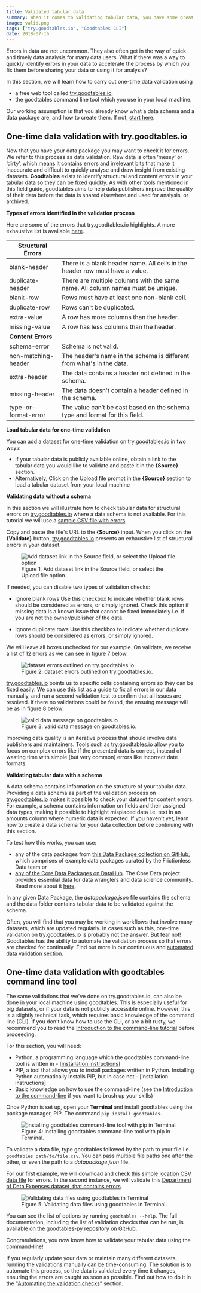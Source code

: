 ```yaml
---
title: Validated tabular data
summary: When it comes to validating tabular data, you have some great tools at your disposal. We take a look at a couple of ways to utilise goodtables.
image: valid.png
tags: ["try.goodtables.io", "Goodtables CLI"]
date: 2018-07-16
---
```


Errors in data are not uncommon. They also often get in the way of quick and timely data analysis for many data users. What if there was a way to quickly identify errors in your data to accelerate the process by which you fix them before sharing your data or using it for analysis?

In this section, we will learn how to carry out one-time data validation using
* a free web tool called [try.goodtables.io](https://try.goodtables.io),
* the goodtables command line tool which you use in your local machine.

Our working assumption is that you already know what a data schema and a data package are, and how to create them. If not, [start here](/field-guide/well-packaged-datasets).

## One-time data validation with try.goodtables.io

Now that you have your data package you may want to check it for errors. We refer to this process as data validation. Raw data is often ‘messy’ or ‘dirty’, which means it contains errors and irrelevant bits that make it inaccurate and difficult to quickly analyse and draw insight from existing datasets. **Goodtables** exists to identify structural and content errors in your tabular data so they can be fixed quickly. As with other tools mentioned in this field guide, goodtables aims to help data publishers improve the quality of their data before the data is shared elsewhere and used for analysis, or archived.

**Types of errors identified in the validation process**

Here are some of the errors that try.goodtables.io highlights. A more exhaustive list is available [here](https://github.com/frictionlessdata/goodtables-py#validation).

| **Structural Errors** |                                                                                 |
|-----------------------|---------------------------------------------------------------------------------|
| blank-header          | There is a blank header name. All cells in the header row must have a value.    |
| duplicate-header      | There are multiple columns with the same name. All column names must be unique. |
| blank-row             | Rows must have at least one non-blank cell.                                     |
| duplicate-row         | Rows can't be duplicated.                                                       |
| extra-value           | A row has more columns than the header.                                         |
| missing-value         | A row has less columns than the header.                                         |
| **Content Errors**    |                                                                                 |
| schema-error          | Schema is not valid.                                                            |
| non-matching-header   | The header's name in the schema is different from what's in the data.           |
| extra-header          | The data contains a header not defined in the schema.                           |
| missing-header        | The data doesn't contain a header defined in the schema.                        |
| type-or-format-error  | The value can’t be cast based on the schema type and format for this field.     |

**Load tabular data for one-time validation**

You can add a dataset for one-time validation on [try.goodtables.io](https://try.goodtables.io) in two ways:
* If your tabular data is publicly available online, obtain a link to the tabular data you would like to validate and paste it in the **{Source}** section.
* Alternatively, Click on the Upload file prompt in the **{Source}** section to load a tabular dataset from your local machine

**Validating data without a schema**

In this section we will illustrate how to check tabular data for structural errors on [try.goodtables.io](https://try.goodtables.io/) where a data schema is not available. For this tutorial we will use a [sample CSV file with errors](https://raw.githubusercontent.com/frictionlessdata/goodtables-py/bc6470a970aacf65f20a3ddb7f71eb05a2a31c70/data/invalid-on-structure.csv).

Copy and paste the file's URL to the **{Source}** input. When you click on the **{Validate}** button, [try.goodtables.io](https://try.goodtables.io/) presents an exhaustive list of structural errors in your dataset.

<figure>
  <img src="figure-1.png" alt="Add dataset link in the Source field, or select the Upload file option">
  <figcaption>
    Figure 1: Add dataset link in the Source field, or select the Upload file option.
  </figcaption>
</figure>

If needed, you can disable two types of validation checks:

 * Ignore blank rows
  Use this checkbox to indicate whether blank rows should be considered as errors, or simply ignored. Check this option if missing data is a known issue that cannot be fixed immediately i.e. if you are not the owner/publisher of the data.

 * Ignore duplicate rows
 Use this checkbox to indicate whether duplicate rows should be considered as errors, or simply ignored.

 We will leave all boxes unchecked for our example. On validate, we receive a list of 12 errors as we can see in figure 7 below.

 <figure>
   <img src="figure-2.png" alt="dataset errors outlined on try.goodtables.io">
   <figcaption>
     Figure 2: dataset errors outlined on try.goodtables.io.
   </figcaption>
 </figure>

[try.goodtables.io](https://try.goodtables.io) points us to specific cells containing errors so they can be fixed easily. We can use this list as a guide to fix all errors in our data manually, and run a second validation test to confirm that all issues are resolved. If there no validations could be found, the ensuing message will be as in figure 8 below:

<figure>
  <img src="figure-3.png" alt="valid data message on goodtables.io">
  <figcaption>
    Figure 3: valid data message on goodtables.io.
  </figcaption>
</figure>

Improving data quality is an iterative process that should involve data publishers and maintainers. Tools such as [try.goodtables.io](https://try.goodtables.io) allow you to focus on complex errors like if the presented data is correct, instead of wasting time with simple (but very common) errors like incorrect date formats.

**Validating tabular data with a schema**

A data schema contains information on the structure of your tabular data. Providing a data schema as part of the validation process on [try.goodtables.io](https://try.goodtables.io) makes it possible to check your dataset for content errors. For example, a schema contains information on fields and their assigned data types, making it possible to highlight misplaced data i.e. text in an amounts column where numeric data is expected. If you haven’t yet, learn how to create a data schema for your data collection before continuing with this section.

To test how this works, you can use:
* any of the data packages from [this Data Package collection on GitHub](https://github.com/frictionlessdata/example-data-packages), which comprises of example data packages curated by the Frictionless Data team  or
* [any of the Core Data Packages on DataHub](http://datahub.io/core/). The Core Data project provides essential data for data wranglers and data science community. Read more about it [here](https://datahub.io/docs/core-data).

In any given Data Package, the *datapackage.json* file contains the schema and the data folder contains tabular data to be validated against the schema.

Often, you will find that you may be working in workflows that involve many datasets, which are updated regularly. In cases such as this, one-time validation on try.goodtables.io is probably not the answer. But fear not! Goodtables has the ability to automate the validation process so that errors are checked for continually.  Find out more in our continuous and [automated data validation section](/field-guide/automatically-validated-tabular-data).

## One-time data validation with goodtables command line tool

The same validations that we've done on try.goodtables.io, can also be done in your local machine using goodtables. This is especially useful for big datasets, or if your data is not publicly accessible online. However, this is a slightly technical task, which requires basic knowledge of the command line (CLI). If you don't know how to use the CLI, or are a bit rusty, we recommend you to read the [Introduction to the command-line tutorial](https://tutorial.djangogirls.org/en/intro_to_command_line/) before proceeding.

For this section, you will need:
* Python, a programming language which the goodtables command-line tool is written in - [[installation instructions](https://tutorial.djangogirls.org/en/python_installation/)]
* PIP, a tool that allows you to install packages written in Python. Installing Python automatically installs PIP, but in case not - [installation instructions]
* Basic knowledge on how to use the command-line (see the [Introduction to the command-line](https://tutorial.djangogirls.org/en/intro_to_command_line/) if you want to brush up your skills)

Once Python is set up, open your **Terminal** and install goodtables using the package manager, PIP. The command `pip install goodtables`.

<figure>
  <img src="figure-4.gif" alt="installing goodtables command-line tool with pip in Terminal">
  <figcaption>
    Figure 4: installing goodtables command-line tool with pip in Terminal.
  </figcaption>
</figure>

To validate a data file, type goodtables followed by the path to your file i.e. `goodtables path/to/file.csv`. You can pass multiple file paths one after the other, or even the path to a *datapackage.json* file.

For our first example, we will download and check [this simple location CSV data file](https://github.com/frictionlessdata/datapackage-py/blob/master/data/data.csv) for errors. In the second instance, we will validate this [Department of Data Expenses dataset, that contains errors](https://raw.githubusercontent.com/frictionlessdata/goodtables-py/bc6470a970aacf65f20a3ddb7f71eb05a2a31c70/data/invalid-on-structure.csv).

<figure>
  <img src="figure-5.gif" alt="Validating data files using goodtables in Terminal">
  <figcaption>
    Figure 5: Validating data files using goodtables in Terminal.
  </figcaption>
</figure>

You can see the list of options by running `goodtables --help`. The full documentation, including the list of validation checks that can be run, is available [on the goodtables-py repository on GitHub](https://github.com/frictionlessdata/goodtables-py).

Congratulations, you now know how to validate your tabular data using the command-line!

If you regularly update your data or maintain many different datasets, running the validations manually can be time-consuming. The solution is to automate this process, so the data is validated every time it changes, ensuring the errors are caught as soon as possible. Find out how to do it in the "[Automating the validation checks](/field-guide/automatically-validated-tabular-data)" section.
